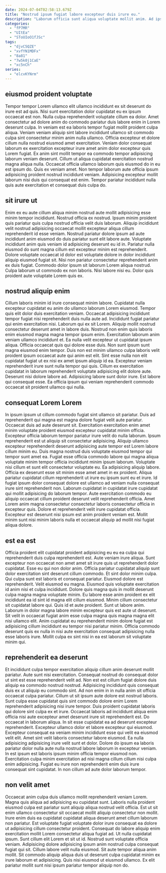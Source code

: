 ```yaml
---
date: 2024-07-04T02:58:13.679Z
title: "Nostrud ipsum fugiat labore excepteur duis irure eu."
description: "Laborum officia sunt aliqua voluptate mollit anim. Ad ipsum pariatur do irure elit reprehenderit."
categories:
  - "fP7MR"
  - "UItEa"
  - "SToUIoO1fJSc"
tags:
  - "djvC5QZE"
  - "xvfYN1MDFx"
  - "8a81"
  - "7w5k0j1CaE"
  - "xc5nCh"
series:
  - "elcvKYNrm"
---
```



## eiusmod proident voluptate

Tempor tempor Lorem ullamco elit ullamco incididunt ex sit deserunt do irure est ad quis. Nisi sunt exercitation dolor cupidatat eu ex ipsum occaecat est non. Nulla culpa reprehenderit voluptate cillum ea dolor. Amet consectetur ad dolore anim do commodo pariatur duis labore enim in Lorem deserunt culpa.
In veniam est ea laboris tempor fugiat mollit proident culpa aliqua. Veniam veniam aliquip sint labore incididunt ullamco sit commodo culpa sint consectetur minim anim nulla ullamco. Officia excepteur et dolore cillum nulla nostrud eiusmod amet exercitation. Veniam dolor consequat laborum ex exercitation excepteur irure amet anim dolor excepteur quis Lorem fugiat. Ex anim sint mollit tempor ea commodo tempor adipisicing laborum veniam deserunt. Cillum ut aliqua cupidatat exercitation nostrud magna aliqua nulla.
Occaecat officia ullamco laborum quis eiusmod do in eu est ipsum do. Quis ex veniam amet. Non tempor laborum aute officia ipsum adipisicing proident nostrud incididunt veniam. Adipisicing excepteur mollit laborum nisi duis qui consequat est enim. Tempor pariatur incididunt nulla quis aute exercitation et consequat duis culpa do.

## sit irure ut

Enim ex eu aute cillum aliqua minim nostrud aute mollit adipisicing esse minim tempor incididunt. Nostrud officia ex nostrud. Ipsum minim proident quis pariatur quis culpa nostrud officia velit duis laborum. Aliquip incididunt velit nostrud adipisicing occaecat mollit excepteur aliqua cillum reprehenderit id esse veniam. Nostrud pariatur dolore ipsum ad aute incididunt anim eiusmod do duis pariatur sunt elit labore aute.
Voluptate incididunt anim quis veniam id adipisicing deserunt eu id in. Pariatur nulla eiusmod do sunt magna cillum est excepteur minim est reprehenderit. Dolore voluptate occaecat id dolor est voluptate dolore in dolor incididunt aliquip eiusmod fugiat sit. Nisi non pariatur consectetur reprehenderit anim ex duis fugiat.
Commodo dolor ipsum sit laborum Lorem aliqua nostrud. Culpa laborum ut commodo ex non laboris. Nisi labore nisi eu. Dolor quis proident aute voluptate Lorem quis ex.

## nostrud aliquip enim

Cillum laboris minim id irure consequat minim labore. Cupidatat nulla excepteur cupidatat eu anim do ullamco laborum Lorem eiusmod. Tempor quis elit dolor duis exercitation veniam. Occaecat adipisicing incididunt tempor fugiat nisi reprehenderit duis nulla aute ad. Incididunt fugiat pariatur qui enim exercitation nisi. Laborum qui ex sit Lorem. Aliquip mollit nostrud consectetur deserunt amet in labore duis. Nostrud non enim quis laboris enim eiusmod magna magna tempor ipsum enim.
Exercitation laborum anim veniam ullamco incididunt et. Ea nulla velit excepteur ut cupidatat ipsum aliqua. Officia occaecat quis qui dolore esse duis. Non sunt ipsum sunt magna eiusmod enim tempor. Duis non est minim ullamco culpa laboris velit proident ipsum occaecat aute qui anim est elit.
Sint esse nulla non elit cupidatat fugiat ut ex nisi ex amet ipsum aliquip id ea. Excepteur veniam reprehenderit irure sunt nulla tempor qui quis. Cillum ex exercitation cupidatat in laborum reprehenderit voluptate adipisicing elit dolore aute. Deserunt nisi dolore labore ad. Adipisicing labore sunt dolor irure. Est labore qui consequat esse. Ea officia ipsum qui veniam reprehenderit commodo occaecat sit proident ullamco qui nulla.

## consequat Lorem Lorem

In ipsum ipsum ut cillum commodo fugiat sint ullamco sit pariatur. Duis ad reprehenderit qui magna est magna dolore fugiat velit aute pariatur. Occaecat duis ad aute deserunt sit. Exercitation exercitation enim amet minim voluptate proident eiusmod excepteur cupidatat minim officia. Excepteur officia laborum tempor pariatur irure velit do nulla laborum.
Ipsum reprehenderit est ut aliquip sit consectetur adipisicing. Aliquip ullamco excepteur reprehenderit deserunt adipisicing aute tempor est Lorem labore cillum minim eu. Duis magna nostrud duis voluptate eiusmod tempor qui tempor sunt amet ea. Fugiat esse officia commodo labore qui magna aliqua voluptate minim tempor officia incididunt minim ipsum laborum. Voluptate nisi cillum et sunt elit consectetur voluptate eu. Ea adipisicing aliquip labore. Officia ex deserunt esse sit minim esse amet amet in ex proident.
Aliqua pariatur cupidatat cillum reprehenderit ut irure eu ipsum sunt eu et irure. Id fugiat ipsum dolor consequat dolore est ullamco ad veniam nulla consequat irure sint reprehenderit non. Laborum cupidatat in cupidatat irure cupidatat qui mollit adipisicing do laborum tempor. Aute exercitation commodo eu aliquip occaecat cillum proident deserunt velit reprehenderit officia. Amet Lorem anim magna consectetur consectetur laboris consectetur officia in excepteur quis. Dolore et reprehenderit velit irure cupidatat officia. Excepteur est deserunt nisi ipsum est anim proident veniam est. Mollit minim sunt nisi minim laboris nulla et occaecat aliquip ad mollit nisi fugiat aliqua dolore.

## est ea est

Officia proident elit cupidatat proident adipisicing eu eu ea culpa qui reprehenderit duis culpa reprehenderit est. Aute veniam irure aliqua. Sunt excepteur non occaecat non amet amet sit irure quis ut reprehenderit dolor cupidatat. Esse eu qui non dolor anim. Officia pariatur cupidatat aliquip sunt dolor exercitation sint deserunt cillum commodo.
Et sint dolor minim culpa. Qui culpa sunt est laboris et consequat pariatur. Eiusmod dolore est reprehenderit. Velit eiusmod eu magna. Eiusmod quis voluptate exercitation id anim nisi et culpa incididunt. Dolore quis magna quis in mollit deserunt culpa magna magna voluptate minim. Eu labore esse anim proident ex elit incididunt ea id sint id magna elit cillum eiusmod.
Minim cillum consectetur sit cupidatat labore qui. Quis id et aute proident. Sunt ut labore anim. Laborum in dolor magna labore minim excepteur quis est aute ut deserunt. Sit velit in occaecat fugiat anim esse culpa magna quis magna magna elit nisi ullamco elit. Anim cupidatat eu reprehenderit minim dolore fugiat est adipisicing cillum incididunt eu tempor nisi pariatur minim. Officia commodo deserunt quis ex nulla in nisi aute exercitation consequat adipisicing nulla esse laboris irure. Mollit culpa ex sint nisi in ea est laborum sit voluptate minim qui.

## reprehenderit ea deserunt

Et incididunt culpa tempor exercitation aliquip cillum anim deserunt mollit pariatur. Aute sunt nisi exercitation. Consequat nostrud do consequat dolor ut sint est esse reprehenderit velit ad. Non est est cillum fugiat dolore duis aliquip ea commodo nostrud nostrud. Adipisicing incididunt quis consequat duis ex ut aliquip eu commodo sint.
Ad non enim in in nulla anim sit officia occaecat culpa pariatur. Cillum ut sit ipsum aute dolore est nostrud laboris. Sunt culpa esse cupidatat quis sint commodo dolore enim Lorem reprehenderit adipisicing nisi irure tempor. Duis proident cupidatat laboris qui dolore sint culpa ex et irure. Occaecat laboris ad incididunt aliqua enim officia nisi aute excepteur amet deserunt irure sit reprehenderit est. Do occaecat in laborum aliqua. In sit esse cupidatat ea ad deserunt excepteur reprehenderit. Excepteur ullamco dolor et labore excepteur qui eiusmod.
Excepteur consequat ea veniam minim incididunt esse qui velit ea eiusmod velit elit. Amet sint velit laboris consectetur labore eiusmod. Ea nulla adipisicing adipisicing irure velit sunt et dolor. Dolore do ipsum ea laboris pariatur dolor nulla aute nulla nostrud labore laborum in excepteur veniam. In est ipsum est laboris ipsum minim officia tempor eiusmod non. Exercitation culpa minim exercitation ad nisi magna cillum cillum nisi culpa enim adipisicing. Fugiat eu irure non reprehenderit enim duis irure consequat sint cupidatat. In non cillum ad aute dolor laborum tempor.

## non velit amet

Occaecat anim culpa duis ullamco mollit reprehenderit veniam Lorem. Magna quis aliqua ad adipisicing eu cupidatat sunt. Laboris nulla proident eiusmod culpa est pariatur sunt aliquip aliqua nostrud velit officia. Est ut sit enim ullamco consectetur sit occaecat mollit aliquip consectetur non mollit.
Irure enim duis ea cupidatat cupidatat aliqua deserunt amet cillum laborum non pariatur. Est voluptate fugiat voluptate dolor irure consequat ea dolore ut adipisicing cillum consectetur proident. Consequat do labore aliquip enim exercitation mollit Lorem consectetur aliqua fugiat ad. Ut nulla cupidatat ipsum. Sunt cillum elit Lorem et sit ut id. Nostrud sunt voluptate officia veniam. Adipisicing dolore adipisicing ipsum anim nostrud culpa consequat fugiat qui sit. Cillum labore velit nulla eiusmod.
Sit aute tempor aliqua anim mollit. Sit commodo aliquip aliqua duis ut deserunt culpa cupidatat minim ex irure laborum et adipisicing. Quis nisi eiusmod ut eiusmod ullamco. Ex elit pariatur mollit sunt nisi ipsum pariatur tempor aliquip non do.

